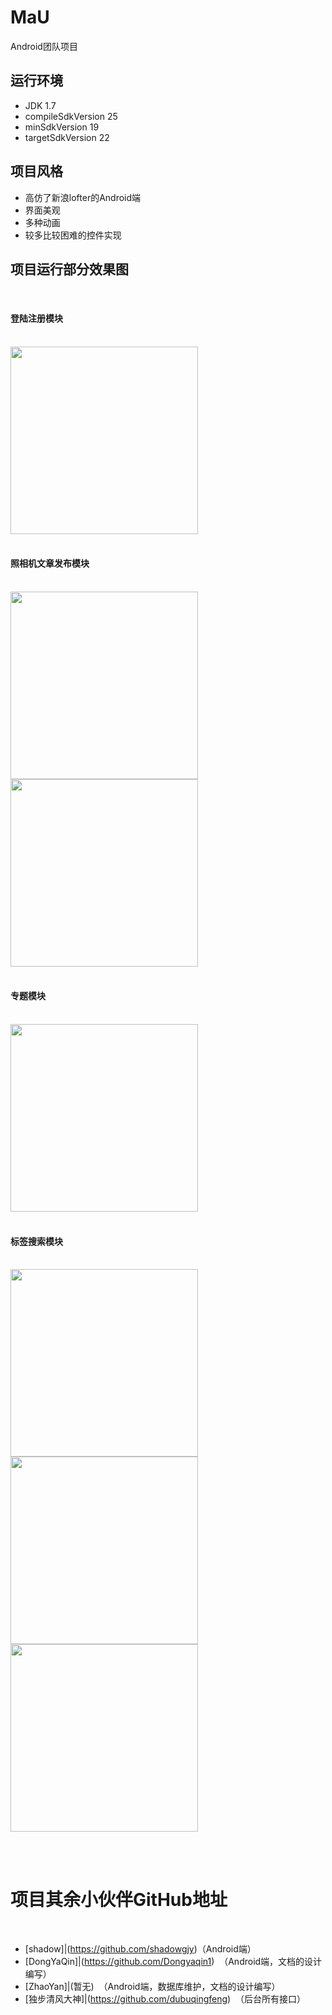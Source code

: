 # MaU
Android团队项目
## 运行环境
* JDK 1.7
* compileSdkVersion 25
* minSdkVersion 19
* targetSdkVersion 22
## 项目风格
* 高仿了新浪lofter的Android端
* 界面美观
* 多种动画
* 较多比较困难的控件实现
## 项目运行部分效果图
<br>

#### 登陆注册模块
<br>
<div  style="text-align:center;">
  <img src="https://github.com/GitHub-bigT/MaU/blob/master/images/mau_register.jpg" width="300px"/>
</div>
<br>

#### 照相机文章发布模块
<br>
<div>
  <img src="https://github.com/GitHub-bigT/MaU/blob/master/images/mau_camera2.jpg" width="300px"/>
  <img src="https://github.com/GitHub-bigT/MaU/blob/master/images/mau_camera.jpg" width="300px"/>  
</div>
<br>    
    
#### 专题模块
<br>            
<div>
  <img src="https://github.com/GitHub-bigT/MaU/blob/master/images/mau_special.jpg" width="300px"/> 
</div>
<br>    

#### 标签搜索模块
<br>            
<div>
  <img src="https://github.com/GitHub-bigT/MaU/blob/master/images/mau_label.jpg" width="300px"/>
  <img src="https://github.com/GitHub-bigT/MaU/blob/master/images/mau_labek_detail1.jpg" width="300px"/>
  <img src="https://github.com/GitHub-bigT/MaU/blob/master/images/mau_search.jpg" width="300px"/>  
</div>
<br>    
    
    
# 项目其余小伙伴GitHub地址
 
 * [shadow]|(https://github.com/shadowgjy)（Android端）
 * [DongYaQin]|(https://github.com/Dongyaqin1)  （Android端，文档的设计编写）
 * [ZhaoYan]|(暂无)  （Android端，数据库维护，文档的设计编写）
 * [独步清风大神]|(https://github.com/dubuqingfeng)  （后台所有接口）
